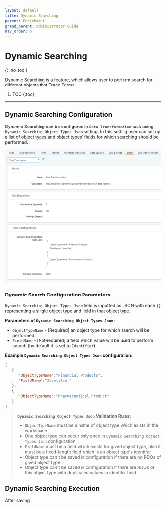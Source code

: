 ```yaml
---
layout: default
title: Dynamic Searching
parent: Enrichment
grand_parent: Administrator Guide
nav_order: 6
---
```

# Dynamic Searching
{: .no_toc }

Dynamic Searching is a feature, which allows user to perform search for different objects that Trace Terms. 

1. TOC
{:toc}

---
## Dynamic Searching Configuration
Dynamic Searching can be configured in `Data Transformation` task using `Dynamic Searching Object Types Json` setting. In this setting user can set up a list of object types and object types' fields for which searching should be performed. 

![](media/dynamic_searching/DynamicSearchingConfigurationSetup.PNG)

### Dynamic Search Configuration Parameters

`Dynamic Searching Object Types Json` field is inputted as JSON with each `{}` representing a single object type and field in that object type.

**Parameters of `Dynamic Searching Object Types Json`:**
- `ObjectTypeName` - [Required] an object type for which search will be performed
- `FieldName` - [NotRequired] a field which value will be used to perform search (by default it is set to `Identifier`)


**Example `Dynamic Searching Object Types Json` configuration:**
```json
[
   {
      "ObjectTypeName":"Financial Products",
      "FieldName":"Identifier"
   },
   {
      "ObjectTypeName":"Pharmaceutical Product"
   }
]
```

> **`Dynamic Searching Object Types Json` Validation Rules:**
>
> - `ObjectTypeName` must be a name of object type which exists in the workspace
> - One object type can occur only once in `Dynamic Searching Object Types Json` configuration
> - `FieldName` must be a field which exists for gived object type, also it must be a fixed-length field which is an object type's identifer
> - Object type can't be saved in configuration if there are no RDOs of gived object type
> - Object type can't be saved in configuration if there are RDOs of this object type with duplicated values in identifer field

## Dynamic Searching Execution

After saving 

